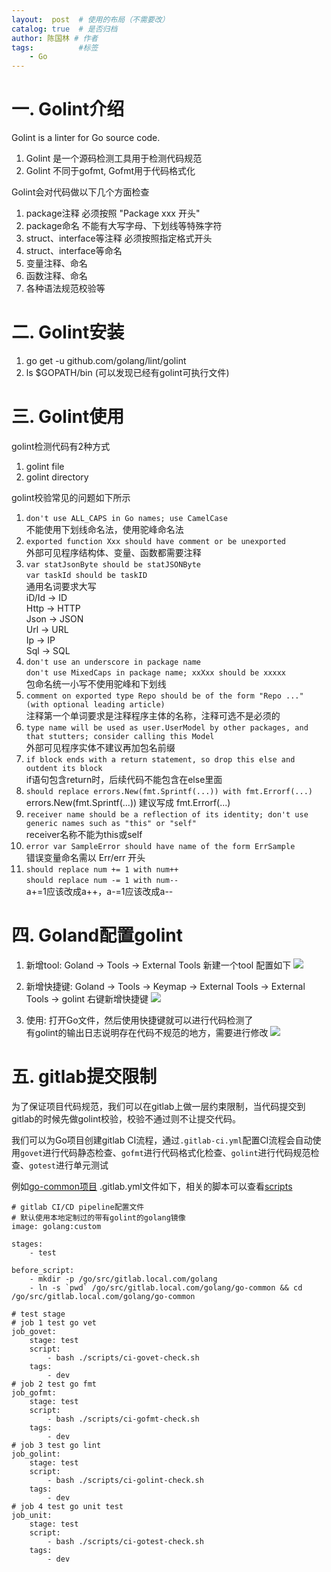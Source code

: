 ```yaml
---
layout:  post  # 使用的布局（不需要改）
catalog: true  # 是否归档
author: 陈国林 # 作者
tags:          #标签
    - Go
---
```


# 一. Golint介绍
Golint is a linter for Go source code.
1. Golint 是一个源码检测工具用于检测代码规范
2. Golint 不同于gofmt, Gofmt用于代码格式化

Golint会对代码做以下几个方面检查
1. package注释 必须按照 "Package xxx 开头"
2. package命名 不能有大写字母、下划线等特殊字符
3. struct、interface等注释 必须按照指定格式开头
4. struct、interface等命名
5. 变量注释、命名
6. 函数注释、命名
7. 各种语法规范校验等

# 二. Golint安装
1. go get -u github.com/golang/lint/golint
2. ls $GOPATH/bin   (可以发现已经有golint可执行文件)

# 三. Golint使用
golint检测代码有2种方式
1. golint file       
2. golint directory

golint校验常见的问题如下所示
1. `don't use ALL_CAPS in Go names; use CamelCase`  
   不能使用下划线命名法，使用驼峰命名法
2. `exported function Xxx should have comment or be unexported`  
   外部可见程序结构体、变量、函数都需要注释
3. `var statJsonByte should be statJSONByte`  
   `var taskId should be taskID`  
   通用名词要求大写  
   iD/Id -> ID  
   Http  -> HTTP  
   Json -> JSON  
   Url -> URL  
   Ip -> IP  
   Sql -> SQL  
4. `don't use an underscore in package name`  
   `don't use MixedCaps in package name; xxXxx should be xxxxx`  
   包命名统一小写不使用驼峰和下划线
5. `comment on exported type Repo should be of the form "Repo ..." (with optional leading article)`  
   注释第一个单词要求是注释程序主体的名称，注释可选不是必须的
6. `type name will be used as user.UserModel by other packages, and that stutters; consider calling this Model`  
   外部可见程序实体不建议再加包名前缀
7. `if block ends with a return statement, so drop this else and outdent its block`  
   if语句包含return时，后续代码不能包含在else里面
8. `should replace errors.New(fmt.Sprintf(...)) with fmt.Errorf(...)`  
   errors.New(fmt.Sprintf(...)) 建议写成 fmt.Errorf(...)
9. `receiver name should be a reflection of its identity; don't use generic names such as "this" or "self"`  
   receiver名称不能为this或self
10. `error var SampleError should have name of the form ErrSample`  
   错误变量命名需以 Err/err 开头
11. `should replace num += 1 with num++`  
    `should replace num -= 1 with num--`  
    a+=1应该改成a++，a-=1应该改成a--

# 四. Goland配置golint
1. 新增tool: Goland -> Tools -> External Tools 新建一个tool 配置如下
![](https://github.com/chenguolin/chenguolin.github.io/blob/master/data/image/goland-add-golint-tool.png?raw=true)

2. 新增快捷键: Goland -> Tools -> Keymap -> External Tools -> External Tools -> golint 右键新增快捷键
![](https://github.com/chenguolin/chenguolin.github.io/blob/master/data/image/goland-add-golint-shortcut.png?raw=true)

3. 使用: 打开Go文件，然后使用快捷键就可以进行代码检测了  
有golint的输出日志说明存在代码不规范的地方，需要进行修改
![](https://github.com/chenguolin/chenguolin.github.io/blob/master/data/image/goland-add-golint-check.png?raw=true)
   
# 五. gitlab提交限制
为了保证项目代码规范，我们可以在gitlab上做一层约束限制，当代码提交到gitlab的时候先做golint校验，校验不通过则不让提交代码。

我们可以为Go项目创建gitlab CI流程，通过`.gitlab-ci.yml`配置CI流程会自动使用`govet`进行代码静态检查、`gofmt`进行代码格式化检查、`golint`进行代码规范检查、`gotest`进行单元测试

例如[go-common项目](https://github.com/chenguolin/golang/blob/master/go-common) .gitlab.yml文件如下，相关的脚本可以查看[scripts](https://github.com/chenguolin/golang/tree/master/go-common/scripts)
```
# gitlab CI/CD pipeline配置文件
# 默认使用本地定制过的带有golint的golang镜像
image: golang:custom

stages:
    - test
    
before_script:
    - mkdir -p /go/src/gitlab.local.com/golang
    - ln -s `pwd` /go/src/gitlab.local.com/golang/go-common && cd /go/src/gitlab.local.com/golang/go-common

# test stage
# job 1 test go vet
job_govet:
    stage: test
    script:
        - bash ./scripts/ci-govet-check.sh
    tags:
        - dev
# job 2 test go fmt
job_gofmt:
    stage: test
    script:
        - bash ./scripts/ci-gofmt-check.sh
    tags:
        - dev
# job 3 test go lint
job_golint:
    stage: test
    script:
        - bash ./scripts/ci-golint-check.sh
    tags:
        - dev
# job 4 test go unit test
job_unit:
    stage: test
    script:
        - bash ./scripts/ci-gotest-check.sh
    tags:
        - dev
```

